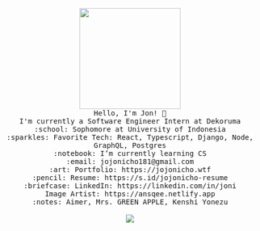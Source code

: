 <p align="center">
  <img src="https://i.imgur.com/IyjFcq1.png" width="200px">
  <br>
  <samp>
    Hello, I'm Jon! 👋<br>
    I'm currently a Software Engineer Intern at Dekoruma<br>
    :school: Sophomore at University of Indonesia<br>
    :sparkles: Favorite Tech: React, Typescript, Django, Node, GraphQL, Postgres<br>
    :notebook: I’m currently learning CS <br>
    :email:	jojonicho181@gmail.com <br>
    :art: Portfolio: https://jojonicho.wtf <br>
    :pencil: Resume: https://s.id/jojonicho-resume <br>
    :briefcase: LinkedIn: https://linkedin.com/in/joni <br>
    Image Artist: https://ansqee.netlify.app <br>
    :notes: Aimer, Mrs. GREEN APPLE, Kenshi Yonezu <br>
  </samp>
  <br>
  <img src="https://github-readme-stats.vercel.app/api?username=jojonicho">
</p>
